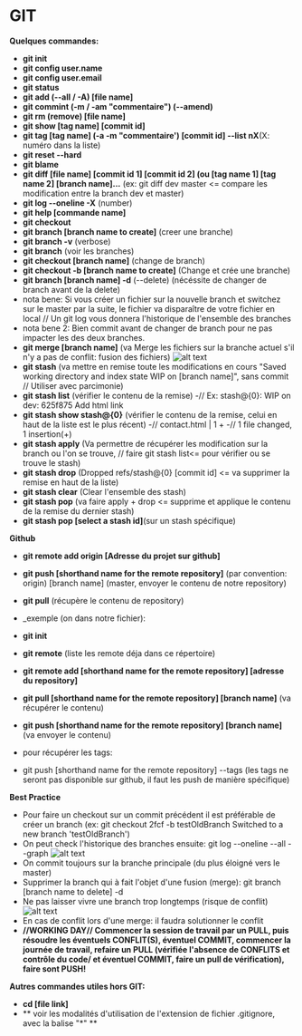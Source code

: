 # GIT
**Quelques commandes:**

- **git init**
- **git config user.name**
- **git config user.email**
- **git status**
- **git add (--all / -A) [file name]**
- **git commint (-m / -am "commentaire") (--amend)**
- **git rm (remove) [file name]**
- **git show [tag name] [commit id]**
- **git tag [tag name] (-a -m "commentaire') [commit id] --list nX**(X: numéro dans la liste)
- **git reset --hard**
- **git blame**
- **git diff [file name] [commit id 1] [commit id 2] (ou [tag name 1] [tag name 2] [branch name]...** (ex: git diff dev master <= compare les modification entre la branch dev et master)
- **git log --oneline -X** (number)
- **git help [commande name]**
- **git checkout**
- **git branch [branch name to create]** (creer une branche)
- **git branch -v** (verbose)
- **git branch** (voir les branches)
- **git checkout [branch name]** (change de branch)
- **git checkout -b [branch name to create]** (Change et crée une branche)
- **git branch [branch name] -d** (--delete) (nécéssite de changer de branch avant de la delete)
- nota bene: Si vous créer un fichier sur la nouvelle branch et switchez sur le master par la suite, le fichier va disparaître de votre fichier en local
// Un git log vous donnera l'historique de l'ensemble des branches
- nota bene 2: Bien commit avant de changer de branch pour ne pas impacter les des deux branches.
- **git merge [branch name]** (va Merge les fichiers sur la branche actuel s'il n'y a pas de conflit: fusion des fichiers)
![alt text](https://i.ibb.co/LnQ9RVD/Capture2.png)
- **git stash** (va mettre en remise toute les modifications en cours "Saved working directory and index state WIP on [branch name]", sans commit // Utiliser avec parcimonie)
- **git stash list** (vérifier le contenu de la remise)
-// Ex: stash@{0}: WIP on dev: 625f875 Add html link
- **git stash show stash@{0}** (vérifier le contenu de la remise, celui en haut de la liste est le plus récent)
-// contact.html | 1 +
-// 1 file changed, 1 insertion(+)
- **git stash apply** (Va permettre de récupérer les modification sur la branch ou l'on se trouve, // faire git stash list<= pour vérifier ou se trouve le stash)
- **git stash drop** (Dropped refs/stash@{0} [commit id] <= va supprimer la remise en haut de la liste)
- **git stash clear** (Clear l'ensemble des stash)
- **git stash pop** (va faire apply + drop <= supprime et applique le contenu de la remise du dernier stash)
- **git stash pop [select a stash id]**(sur un stash spécifique)

**Github**

- **git remote add origin [Adresse du projet sur github]**
- **git push [shorthand name for the remote repository]** (par convention: origin) [branch name] (master,  envoyer le contenu de notre repository)
- **git pull** (récupère le contenu de repository)
- _exemple (on dans notre fichier):
- **git init**
- **git remote** (liste les remote déja dans ce répertoire)
- **git remote add [shorthand name for the remote repository] [adresse du repository]**
- **git pull [shorthand name for the remote repository] [branch name]** (va récupérer le contenu)
- **git push [shorthand name for the remote repository] [branch name]** (va envoyer le contenu)

- pour récupérer les tags:
- git push [shorthand name for the remote repository] --tags (les tags ne seront pas disponible sur github, il faut les push de manière spécifique)

**Best Practice**

- Pour faire un checkout sur un commit précédent il est préférable de créer un branch (ex: git checkout 2fcf -b testOldBranch
Switched to a new branch 'testOldBranch')
- On peut check l'historique des branches ensuite: git log --oneline --all --graph
![alt text](https://i.ibb.co/2k76DWs/Capture.png)
- On commit toujours sur la branche principale (du plus éloigné vers le master)
- Supprimer la branch qui à fait l'objet d'une fusion (merge): git branch [branch name to delete] -d
- Ne pas laisser vivre une branch trop longtemps (risque de conflit)
![alt text](https://i.ibb.co/tpnqH2c/Capture3.png)
- En cas de conflit lors d'une merge: il faudra solutionner le conflit
- **//WORKING DAY// Commencer la session de travail par un PULL, puis résoudre les éventuels CONFLIT(S), éventuel COMMIT, commencer la journée de travail, refaire un PULL (vérifiée l'absence de CONFLITS et contrôle du code/ et éventuel COMMIT, faire un pull de vérification), faire sont PUSH!**

**Autres commandes utiles hors GIT:**

- **cd [file link]**
- ** voir les modalités d'utilisation de l'extension de fichier .gitignore, avec la balise "*" **
